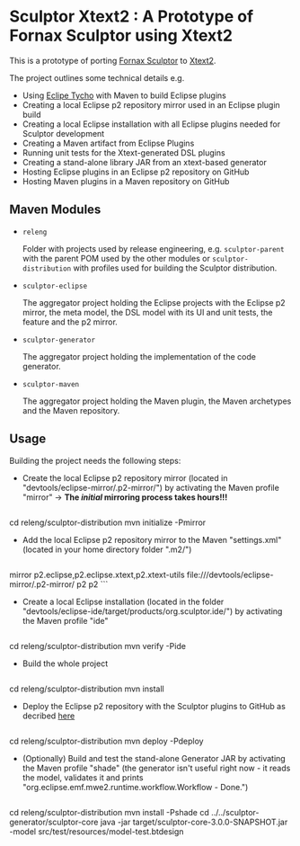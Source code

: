 Sculptor Xtext2 : A Prototype of Fornax Sculptor using Xtext2 
========================================================
This is a prototype of porting [Fornax Sculptor](https://sites.google.com/site/fornaxsculptor/) to [Xtext2](http://www.eclipse.org/Xtext/).

The project outlines some technical details e.g.

* Using [Eclipe Tycho](http://www.eclipse.org/tycho/) with Maven to build Eclipse plugins
* Creating a local Eclipse p2 repository mirror used in an Eclipse plugin build
* Creating a local Eclipse installation with all Eclipse plugins needed for Sculptor development
* Creating a Maven artifact from Eclipse Plugins
* Running unit tests for the Xtext-generated DSL plugins
* Creating a stand-alone library JAR from an xtext-based generator
* Hosting Eclipse plugins in an Eclipse p2 repository on GitHub  
* Hosting Maven plugins in a Maven repository on GitHub  


Maven Modules
---------------

* `releng`

  Folder with projects used by release engineering, e.g. `sculptor-parent` with the parent POM used by the other modules or `sculptor-distribution` with profiles used for building the Sculptor distribution.

* `sculptor-eclipse`

  The aggregator project holding the Eclipse projects with the Eclipse p2 mirror, the meta model, the DSL model with its UI and unit tests, the feature and the p2 mirror.

* `sculptor-generator`

  The aggregator project holding the implementation of the code generator.

* `sculptor-maven`

  The aggregator project holding the Maven plugin, the Maven archetypes and the Maven repository.


Usage
-----------

Building the project needs the following steps:

* Create the local Eclipse p2 repository mirror (located in "devtools/eclipse-mirror/.p2-mirror/") by activating the Maven profile "mirror" -> **The *initial* mirroring process takes hours!!!**

  <pre>
cd releng/sculptor-distribution
mvn initialize -Pmirror
  </pre>

* Add the local Eclipse p2 repository mirror to the Maven "settings.xml" (located in your home directory folder ".m2/")

  ```xml
<mirrors>
    <mirror>
        <!--This sends request to p2 repositories to local mirror -->
        <id>mirror</id>
        <mirrorOf>p2.eclipse,p2.eclipse.xtext,p2.xtext-utils</mirrorOf>
        <url>file://<location of project>/devtools/eclipse-mirror/.p2-mirror/</url>
        <layout>p2</layout>
        <mirrorOfLayouts>p2</mirrorOfLayouts>
    </mirror>
</mirrors>
  ```

* Create a local Eclipse installation (located in the folder "devtools/eclipse-ide/target/products/org.sculptor.ide/<platform>") by activating the Maven profile "ide"

  <pre>
cd releng/sculptor-distribution
mvn verify -Pide
  </pre>

* Build the whole project

  <pre>
cd releng/sculptor-distribution
mvn install
  </pre>

* Deploy the Eclipse p2 repository with the Sculptor plugins to GitHub as decribed [here](http://stackoverflow.com/questions/14013644/hosting-a-maven-repository-on-github/)

  <pre>
cd releng/sculptor-distribution
mvn deploy -Pdeploy
  </pre>

* (Optionally) Build and test the stand-alone Generator JAR by activating the Maven profile "shade" (the generator isn't useful right now - it reads the model, validates it and prints "org.eclipse.emf.mwe2.runtime.workflow.Workflow - Done.")

  <pre>
cd releng/sculptor-distribution
mvn install -Pshade
cd ../../sculptor-generator/sculptor-core
java -jar target/sculptor-core-3.0.0-SNAPSHOT.jar -model src/test/resources/model-test.btdesign
  </pre>
